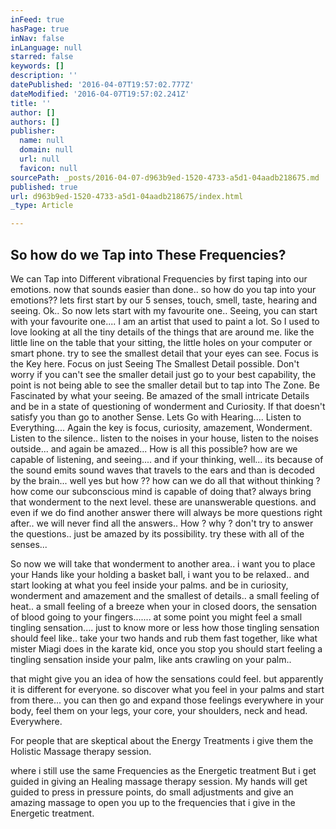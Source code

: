 ```yaml
---
inFeed: true
hasPage: true
inNav: false
inLanguage: null
starred: false
keywords: []
description: ''
datePublished: '2016-04-07T19:57:02.777Z'
dateModified: '2016-04-07T19:57:02.241Z'
title: ''
author: []
authors: []
publisher:
  name: null
  domain: null
  url: null
  favicon: null
sourcePath: _posts/2016-04-07-d963b9ed-1520-4733-a5d1-04aadb218675.md
published: true
url: d963b9ed-1520-4733-a5d1-04aadb218675/index.html
_type: Article

---
```

## So how do we Tap into These Frequencies?

We can Tap into Different vibrational Frequencies by first taping into our emotions. now that sounds easier than done.. so how do you tap into your emotions?? lets first start by our 5 senses, touch, smell, taste, hearing and seeing. Ok.. So now lets start with my favourite one.. Seeing, you can start with your favourite one.... I am an artist that used to paint a lot. So I used to love looking at all the tiny details of the things that are around me. like the little line on the table that your sitting, the little holes on your computer or smart phone. try to see the smallest detail that your eyes can see. Focus is the Key here. Focus on just Seeing The Smallest Detail possible. Don't worry if you can't see the smaller detail just go to your best capability, the point is not being able to see the smaller detail but to tap into The Zone. Be Fascinated by what your seeing. Be amazed of the small intricate Details and be in a state of questioning of wonderment and Curiosity. If that doesn't satisfy you than go to another Sense. Lets Go with Hearing.... Listen to Everything.... Again the key is focus, curiosity, amazement, Wonderment. Listen to the silence.. listen to the noises in your house, listen to the noises outside... and again be amazed... How is all this possible? how are we capable of listening, and seeing.... and if your thinking, well... its because of the sound emits sound waves that travels to the ears and than is decoded by the brain... well yes but how ?? how can we do all that without thinking ? how come our subconscious mind is capable of doing that? always bring that wonderment to the next level. these are unanswerable questions. and even if we do find another answer there will always be more questions right after.. we will never find all the answers.. How ? why ? don't try to answer the questions.. just be amazed by its possibility. try these with all of the senses... 

So now we will take that wonderment to another area.. i want you to place your Hands like your holding a basket ball, i want you to be relaxed.. and start looking at what you feel inside your palms. and be in curiosity, wonderment and amazement and the smallest of details.. a small feeling of heat.. a small feeling of a breeze when your in closed doors, the sensation of blood going to your fingers....... at some point you might feel a small tingling sensation.... just to know more or less how those tingling sensation should feel like.. take your two hands and rub them fast together, like what mister Miagi does in the karate kid, once you stop you should start feeling a tingling sensation inside your palm, like ants crawling on your palm.. 

that might give you an idea of how the sensations could feel. but apparently it is different for everyone. so discover what you feel in your palms and start from there... you can then go and expand those feelings everywhere in your body, feel them on your legs, your core, your shoulders, neck and head. Everywhere. 

For people that are skeptical about the Energy Treatments i give them the Holistic Massage therapy session. 

where i still use the same Frequencies as the Energetic treatment But i get guided in giving an Healing massage therapy session. My hands will get guided to press in pressure points, do small adjustments and give an amazing massage to open you up to the frequencies that i give in the Energetic treatment.